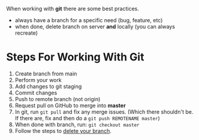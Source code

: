When working with **git** there are some best practices.
- always have a branch for a specific need (bug, feature, etc)
- when done, delete branch on server **and** locally (you can always recreate)

# Steps For Working With Git
1. Create branch from main
2. Perform your work
3. Add changes to git staging
4. Commit changes
5. Push to remote branch (not origin)
6. Request pull on GitHub to merge into __master__
7. In git, run `git pull` and fix any merge issues. (Which there shouldn't be. If there are, fix and then do a `git push REMOTENAME master`)
8. When done with branch, run:  `git checkout master`
9. Follow the steps to [delete your branch](https://github.com/ProsperousHeart/cheatsheets/blob/master/Tools/git.md#how-do-i-delete-my-branch).
